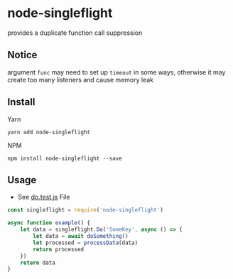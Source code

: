 # node-singleflight
provides a duplicate function call suppression

## Notice

argument `func` may need to set up `timeout` in some ways, otherwise it may create too many listeners and cause memory leak

## Install

Yarn
```
yarn add node-singleflight
```

NPM
```
npm install node-singleflight --save
```

## Usage

 + See [do.test.js](./lib/do.test.js) File

```js
const singleflight = require('node-singleflight')

async function example() {
    let data = singleflight.Do('SomeKey', async () => {
        let data = await doSomething()
        let processed = processData(data)
        return processed
    })
    return data
}

```

